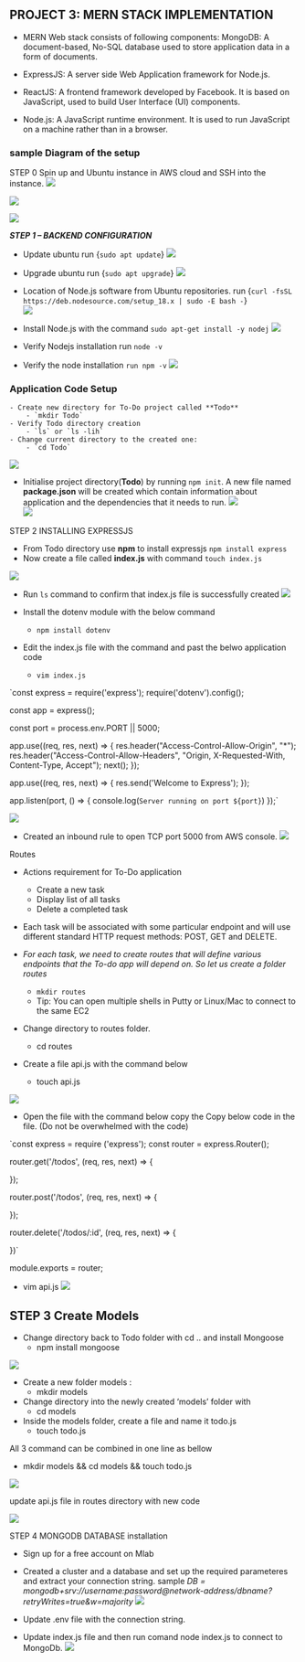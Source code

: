 ## PROJECT 3: MERN STACK IMPLEMENTATION  
- MERN Web stack consists of following components:
MongoDB: A document-based, No-SQL database used to store application data in a form of documents.

- ExpressJS: A server side Web Application framework for Node.js.

- ReactJS: A frontend framework developed by Facebook. It is based on JavaScript, used to build User Interface (UI) components.

- Node.js: A JavaScript runtime environment. It is used to run JavaScript on a machine rather than in a browser.

### **sample Diagram of the setup**


STEP 0  Spin up and Ubuntu instance in AWS cloud and  SSH into the instance.
![](image/Project3_CreateEc2.png)

![](image/project3_EC2ready.png)

![](image/Project3_SSH_EC2.png)

***STEP 1 – BACKEND CONFIGURATION***  
- Update ubuntu run {`sudo apt update`} 
![](image/Project3_UpdateEC2.png)
- Upgrade ubuntu run {`sudo apt upgrade`}
![](image/project3_upgrade_EC2.png)  
- Location of Node.js software from Ubuntu repositories. run {`curl -fsSL https://deb.nodesource.com/setup_18.x | sudo -E bash -`}  
![](image/project3_nodej_repo_locate.png)

- Install Node.js with the command `sudo apt-get install -y nodej`
![](image/project3_install_nodejs.png)  

- Verify Nodejs installation run `node -v` 
- Verify the node installation `run npm -v` 
![](image/project3_verify_Nodejs_install.png)

### Application Code Setup
    - Create new directory for To-Do project called **Todo**
        - `mkdir Todo`
    - Verify Todo directory creation
        - `ls` or `ls -lih`
    - Change current directory to the created one:
        - `cd Todo`
![](image/project3_mkdir_todo.png)



- Initialise project directory(**Todo**) by running `npm init`. A new file named **package.json** will be created which contain information about  application and the dependencies that it needs to run.
![](image/Project3_init_Todo.png)  
![](image/project3_verify_jsoncreated.png)

STEP 2 INSTALLING EXPRESSJS
- From Todo directory use **npm** to install expressjs `npm install express`  
- Now create a file  called **index.js** with command `touch index.js` 

![](image/project3_write_Indexjs.png)  

- Run `ls` command to confirm that index.js file is successfully created
![](image/project_express_install.png)

- Install the dotenv module with the below command
    - `npm install dotenv`
- Edit the index.js file with the command and past the belwo application code 
    - `vim index.js`  

`const express = require('express');
 require('dotenv').config();

 const app = express();

 const port = process.env.PORT || 5000;

 app.use((req, res, next) => {
 res.header("Access-Control-Allow-Origin", "\*");
 res.header("Access-Control-Allow-Headers", "Origin,  X-Requested-With, Content-Type, Accept");
 next();
 });

app.use((req, res, next) => {
res.send('Welcome to Express');
});

app.listen(port, () => {
console.log(`Server running on port ${port}`)
});`

![](image/project3_verify_runningServer.png)

- Created an inbound rule to open TCP port 5000 from AWS console.
![](image/project3_openport_5000.png)

Routes
- Actions requirement for To-Do application
    - Create a new task
    - Display list of all tasks
    - Delete a completed task
- Each task will be associated with some particular endpoint and will use different standard HTTP request methods: POST, GET and  DELETE.

- *For each task, we need to create routes that will define various endpoints that the To-do app will depend on. So let us create a folder routes* 
    - `mkdir routes`  
    - Tip: You can open multiple shells in Putty or Linux/Mac to connect to the same EC2

- Change directory to routes folder.
    - cd routes
- Create a file api.js with the command below
    - touch api.js

![](image/project3_mkdir_routes.png)  

- Open the file with the command below copy the
Copy below code in the file. (Do not be overwhelmed with the code)

`const express = require ('express');
 const router = express.Router();

 router.get('/todos', (req, res, next) => {

 });

 router.post('/todos', (req, res, next) => {

 });

 router.delete('/todos/:id', (req, res, next) => {

 })`

 module.exports = router;
   - vim api.js
![](image/projwct3_write_api.png)

## STEP 3 Create Models
- Change directory back to Todo folder with cd .. and install Mongoose
    - npm install mongoose  

![](image/project3_install_mongoose.png)  
- Create a new folder models :
    - mkdir models
- Change directory into the newly created ‘models’ folder with
    - cd models
- Inside the models folder, create a file and name it todo.js
    - touch todo.js

All 3 command can be combined in one line as bellow 
- mkdir models && cd models && touch todo.js

![](image/project3_mkdir_models.png)

update api.js file in routes directory with new code 

![](image/project3Update_api.png)

STEP 4 MONGODB DATABASE installation
 - Sign up for a free account on Mlab 

 - Created a cluster and a database and set up the required parameteres and extract your connection string. sample *DB = mongodb+srv://username:password@network-address/dbname?retryWrites=true&w=majority*
![](image/project3_connectn_String.png)
 - Update .env file with the connection string. 
 - Update index.js file and then run comand node index.js to  connect to MongoDb.
 ![](image/project3_connectMongoDb.png)





